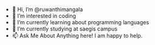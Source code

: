 - 👋 Hi, I’m @ruwanthimangala
- 👀 I’m interested in coding
- 🌱 I’m currently learning about programming languages 
- 💞️ I’m currently studying at saegis campus
- 📫 Ask Me About Anything here! I am happy to help.
